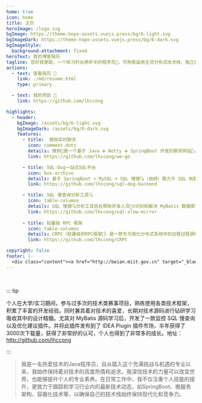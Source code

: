 ```yaml
---
home: true
icon: home
title: 主页
heroImage: /logo.svg
bgImage: https://theme-hope-assets.vuejs.press/bg/6-light.svg
bgImageDark: https://theme-hope-assets.vuejs.press/bg/6-dark.svg
bgImageStyle:
  background-attachment: fixed
heroText: 我的博客简历
tagline: 您好我是聪，一个练习时长两年半的程序员🌟，可熟练运用主流分布式技术栈，独立开发项目。
actions:
  - text: 查看简历 👣
    link: ./md/resume.html
    type: primary

  - text: 我的项目 💐
    link: https://github.com/lhccong

highlights:
  - header: 
    bgImage: /assets/bg/6-light.svg
    bgImageDark: /assets/bg/6-dark.svg
    features:
      - title:  微狗实时聊天
        icon: comment-dots
        details: 微狗🐶是一个基于 Java ➕ Netty ➕ SpringBoot 开发的聊天网站🚀，旨在提供简洁、实时的聊天功能🌍。
        link: https://github.com/lhccong/we-go

      - title: SQL-Dog一站式SQL平台
        icon: box-archive
        details: 基于 SpringBoot + MySQL + SQL 慢镜🔍（自研）致力于 SQL 刷题、SQL 解析，帮助人们解决 SQL 能力薄弱问题，帮助每个人成为 SQL 宗师🚀。
        link: https://github.com/lhccong/sql-dog-backend

      - title: SQL 慢查询分析工具🔍
        icon: table-columns
        details: SQL 慢镜🔍分析工具旨在帮助开发人员🕵️‍♀️识别和解决 MyBatis 数据库操作中的性能瓶颈，🚀特别是那些导致应用程序变慢或资源消耗过高的慢 SQL 查询。
        link: https://github.com/lhccong/sql-slow-mirror
        
      - title: 轻量级 RPC 框架
        icon: table-columns
        details: CRPC（轻量级的RPC框架🎄）是一款专为简化分布式系统中的远程过程调用（RPC）而设计的高性能框架。
        link: https://github.com/lhccong/CRPC

copyright: false
footer: |-
  <div class="content"><a href="http://beian.miit.gov.cn" target="_blank">京ICP备1903****号</a> | MIT 协议, 版权所有 © 2023 你的名字，All rights reserved.</div>
---
```


<br/>

::: tip

个人在大学/实习期间，参与过多次的技术类赛事项目，熟练使用各类技术框架，积累了丰富的开发经验。同时兼具着对技术的喜爱，长期对技术源码进行钻研学习吸收其中的设计精髓。尤其对 MyBatis 源码学习后，开发了一款监控 SQL 慢查询以及优化建议插件。并将此插件发布到了 IDEA Plugin 插件市场，半年获得了3000次下载量，获得了非常好的认可，个人也得到了非常多的成长。地址：http://github.com/lhccong

:::

>我是一名热爱技术的Java程序员，自从踏入这个充满挑战与机遇的专业以来，我始终保持着对技术的高度热情和追求。我深信技术的力量可以改变世界，也能够提升个人的专业素养。在日常工作中，我不仅注重个人技能的提升，更致力于跟踪和学习行业内的最新技术动态，如SpringBoot、微服务架构、容器化技术等，以确保自己的技术栈始终保持现代化和竞争力。
